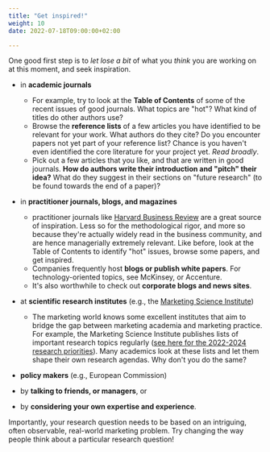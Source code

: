 ```yaml
---
title: "Get inspired!"
weight: 10
date: 2022-07-18T09:00:00+02:00

---
```


One good first step is to *let lose a bit* of what you *think* you are
working on at this moment, and seek inspiration.

* in **academic journals**
    * For example, try to look at the **Table of Contents** of some of the recent issues of good journals. What topics
    are "hot"? What kind of titles do other authors use?
    * Browse the **reference lists** of a few articles you have identified to be relevant for your work. What authors do they cite? Do you encounter papers not yet part of your reference list? Chance is you haven't even identified the core literature for your project yet. *Read broadly*.
    * Pick out a few articles that you like, and that are written in good journals. **How do authors write their introduction and "pitch" their idea?** What do they suggest in their sections on "future research" (to be found towards the end of a paper)?
* in **practitioner journals, blogs, and magazines**
    * practitioner journals like [Harvard Business Review](https://hbr.org) are a great
    source of inspiration. Less so for the methodological rigor, and more
    so because they're actually widely read in the business community, and are
    hence managerially extremely relevant. Like before, look at the Table
    of Contents to identify "hot" issues, browse some papers, and get inspired.
    * Companies frequently host **blogs or publish white papers**. For technology-oriented topics, see McKinsey, or Accenture.
    * It's also worthwhile to check out **corporate blogs and news sites**.
* at **scientific research institutes** (e.g., the [Marketing Science Institute](http://msi.org/))
    * The marketing world knows some excellent institutes that aim to bridge the gap between marketing academia and marketing practice. For example, the Marketing Science Institute publishes lists of important research topics regularly ([see here for the 2022-2024 research priorities](https://www.msi.org/article/msi-announces-2022-24-research-priorities/)). Many academics look at these lists and let them shape their own research agendas. Why don't you do the same?
* **policy makers** (e.g., European Commission)

* by **talking to friends, or managers**, or 
* by **considering your own expertise and experience**.

Importantly, your research question needs to be based on an intriguing, often observable, real-world marketing problem. Try changing the way people think about a particular research question!
